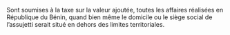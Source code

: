 Sont soumises à la taxe sur la valeur ajoutée, toutes les affaires réalisées en République du Bénin, quand bien même le domicile ou le siège social de l’assujetti serait situé en dehors des limites territoriales.